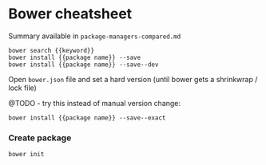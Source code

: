 Bower cheatsheet
================

Summary available in `package-managers-compared.md`

```
bower search {{keyword}}
bower install {{package name}} --save
bower install {{package name}} --save--dev
```

Open `bower.json` file and set a hard version (until bower gets a shrinkwrap / lock file)

@TODO - try this instead of manual version change:

```
bower install {{package name}} --save--exact
```

### Create package

```
bower init
```

